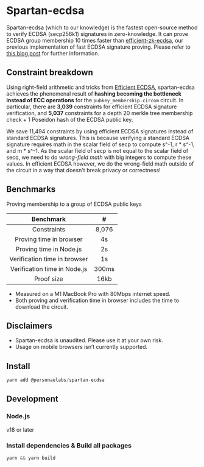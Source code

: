 # Spartan-ecdsa

Spartan-ecdsa (which to our knowledge) is the fastest open-source method to verify ECDSA (secp256k1) signatures in zero-knowledge. It can prove ECDSA group membership 10 times faster than [efficient-zk-ecdsa](https://github.com/personaelabs/efficient-zk-ecdsa), our previous implementation of fast ECDSA signature proving. Please refer to [this blog post](https://personaelabs.org/posts/spartan-ecdsa/) for further information.

## Constraint breakdown

Using right-field arithmetic and tricks from [Efficient ECDSA](https://personaelabs.org/posts/efficient-ecdsa-1/#take-computation-out-of-the-snark), spartan-ecdsa achieves the phenomenal result of **hashing becoming the bottleneck instead of ECC operations** for the `pubkey_membership.circom` circuit. In particular, there are **3,039** constraints for efficient ECDSA signature verification, and **5,037** constraints for a depth 20 merkle tree membership check + 1 Poseidon hash of the ECDSA public key.

We save 11,494 constraints by using efficient ECDSA signatures instead of standard ECDSA signatures. This is because verifying a standard ECDSA signature requires math in the scalar field of secp to compute s^-1, r \* s^-1, and m \* s^-1. As the scalar field of secp is not equal to the scalar field of secq, we need to do _wrong-field math_ with big integers to compute these values. In efficient ECDSA however, we do the wrong-field math outside of the circuit in a way that doesn't break privacy or correctness!

## Benchmarks

Proving membership to a group of ECDSA public keys

|          Benchmark           |   #   |
| :--------------------------: | :---: |
|         Constraints          | 8,076 |
|   Proving time in browser    |  4s   |
|   Proving time in Node.js    |  2s   |
| Verification time in browser |  1s   |
| Verification time in Node.js | 300ms |
|          Proof size          | 16kb  |

- Measured on a M1 MacBook Pro with 80Mbps internet speed.
- Both proving and verification time in browser includes the time to download the circuit.

## Disclaimers

- Spartan-ecdsa is unaudited. Please use it at your own risk.
- Usage on mobile browsers isn’t currently supported.

## Install

```jsx
yarn add @personaelabs/spartan-ecdsa
```

## Development

### Node.js

v18 or later

### Install dependencies & Build all packages

```jsx
yarn && yarn build
```
